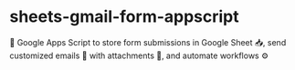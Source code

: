 # sheets-gmail-form-appscript
📝 Google Apps Script to store form submissions in Google Sheet 📥, send customized emails 📧 with attachments 📎, and automate workflows ⚙️

